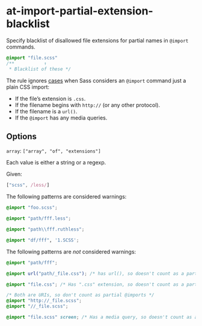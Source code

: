 # at-import-partial-extension-blacklist

Specify blacklist of disallowed file extensions for partial names in `@import` commands.

```scss
@import "file.scss"
/**           ↑
 * Blacklist of these */
```

The rule ignores [cases](http://sass-lang.com/documentation/file.SASS_REFERENCE.html#import) when Sass considers an `@import` command just a plain CSS import:

* If the file’s extension is `.css`.
* If the filename begins with `http://` (or any other protocol).
* If the filename is a `url()`.
* If the `@import` has any media queries.

## Options

`array`: `["array", "of", "extensions"]`

Each value is either a string or a regexp.

Given:

```js
["scss", /less/]
```

The following patterns are considered warnings:

```scss
@import "foo.scss";
```

```scss
@import "path/fff.less";
```

```scss
@import "path\\fff.ruthless";
```

```scss
@import "df/fff", '1.SCSS';
```

The following patterns are *not* considered warnings:

```scss
@import "path/fff";
```

```scss
@import url("path/_file.css"); /* has url(), so doesn't count as a partial @import */
```

```scss
@import "file.css"; /* Has ".css" extension, so doesn't count as a partial @import */
```

```scss
/* Both are URIs, so don't count as partial @imports */
@import "http://_file.scss";
@import "//_file.scss";
```

```scss
@import "file.scss" screen; /* Has a media query, so doesn't count as a partial @import */
```
